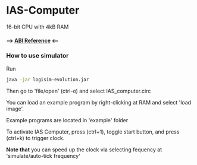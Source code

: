 # IAS-Computer
16-bit CPU with 4kB RAM

#### --> [ABI Reference](https://github.com/jKulrativid/IAS-Computer/blob/master/IAS_Computer_ABI.pdf) <--

### How to use simulator
Run
```sh
java -jar logisim-evolution.jar
```

Then go to 'file/open' (ctrl-o) and select IAS_computer.circ

You can load an example program by right-clicking at RAM and select 'load image'.

Example programs are located in 'example' folder

To activate IAS Computer, press (ctrl+1), toggle start button, and press (ctrl+k) to trigger clock.

**Note that** you can speed up the clock via selecting fequency at 'simulate/auto-tick frequency'
